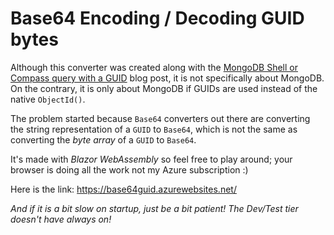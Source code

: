 # Base64 Encoding / Decoding GUID bytes

Although this converter was created along with the [MongoDB Shell or Compass query with a GUID](https://blog.georgekosmidis.net/2021/11/29/mongodb-shell-or-compass-query-with-a-guid/) blog post, it is not specifically about MongoDB. On the contrary, it is only about MongoDB if GUIDs are used instead of the native `ObjectId()`.

The problem started because `Base64` converters out there are converting the string representation of a `GUID` to `Base64`, which is not the same as converting the *byte array* of a `GUID` to `Base64`.

It's made with *Blazor WebAssembly* so feel free to play around; your browser is doing all the work not my Azure subscription :)

Here is the link: https://base64guid.azurewebsites.net/

*And if it is a bit slow on startup, just be a bit patient! The Dev/Test tier doesn't have always on!*

